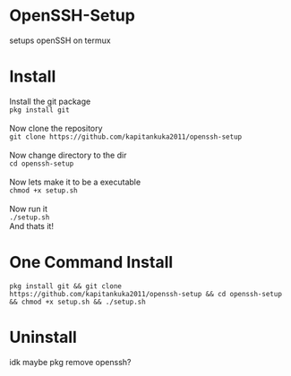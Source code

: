 # OpenSSH-Setup
setups openSSH on termux

# Install
Install the git package<br>
`pkg install git`<br>
<br>
Now clone the repository<br>
`git clone https://github.com/kapitankuka2011/openssh-setup`<br>
<br>
Now change directory to the dir<br>
`cd openssh-setup`<br>
<br>
Now lets make it to be a executable<br>
`chmod +x setup.sh`<br>
<br>
Now run it<br>
`./setup.sh`<br>
And thats it!

# One Command Install
`pkg install git && git clone https://github.com/kapitankuka2011/openssh-setup && cd openssh-setup && chmod +x setup.sh && ./setup.sh`<br>

# Uninstall
idk maybe pkg remove openssh?
